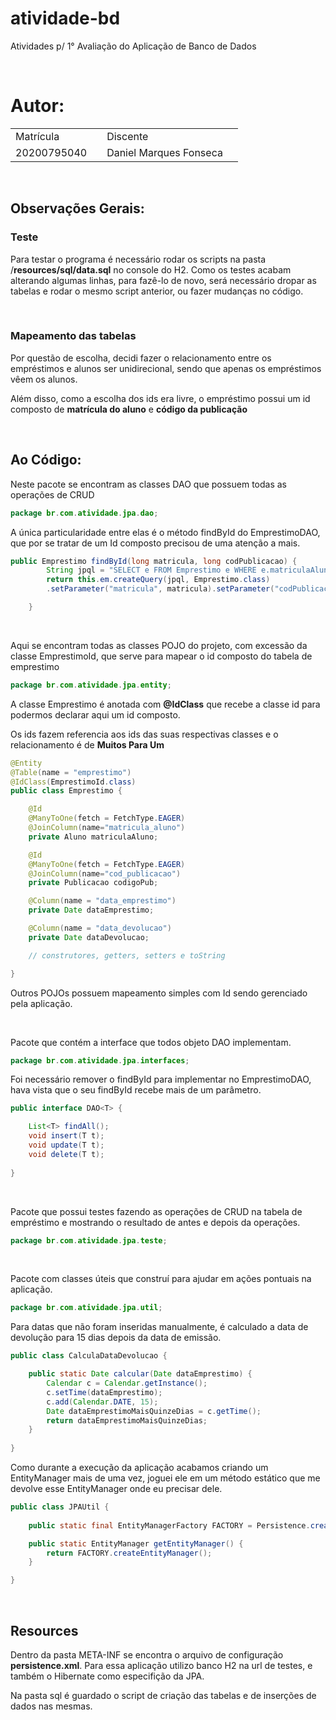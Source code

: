 # atividade-bd
Atividades p/ 1° Avaliação do Aplicação de Banco de Dados

<br>

# Autor:
<table>
    <tr>
        <td>Matrícula<td>
        <td>Discente<td>
    </tr>
    <tr>
        <td>20200795040<td>
        <td>Daniel Marques Fonseca<td>
    </tr> 
</table>

<br>

## Observações Gerais:
### Teste
<p>Para testar o programa é necessário rodar os scripts na pasta /<strong>resources/sql/data.sql</strong> no console do H2. Como os testes acabam alterando algumas linhas, para fazê-lo de novo, será necessário dropar as tabelas e rodar o mesmo script anterior, ou fazer mudanças no código.</p>

<br>

### Mapeamento das tabelas
<p>Por questão de escolha, decidi fazer o relacionamento entre os empréstimos e alunos ser unidirecional, sendo que apenas os empréstimos vêem os alunos.</p>

<p>Além disso, como a escolha dos ids era livre, o empréstimo possui um id composto de <strong>matrícula do aluno</strong> e <strong>código da publicação</strong></p>

<br>

## Ao Código:

<p>Neste pacote se encontram as classes DAO que possuem todas as operações de CRUD</p>

```java
package br.com.atividade.jpa.dao;
```

<p>A única particularidade entre elas é o método findById do EmprestimoDAO, que por se tratar de um Id composto precisou de uma atenção a mais.</p>

```java
public Emprestimo findById(long matricula, long codPublicacao) {
        String jpql = "SELECT e FROM Emprestimo e WHERE e.matriculaAluno.matriculaAluno = :matricula AND e.codigoPub.codigoPub = :codPublicacao";
        return this.em.createQuery(jpql, Emprestimo.class)
        .setParameter("matricula", matricula).setParameter("codPublicacao", codPublicacao).getSingleResult();

    }
```

<br>

<p>Aqui se encontram todas as classes POJO do projeto, com excessão da classe EmprestimoId, que serve para mapear o id composto do tabela de emprestimo</p>

```java
package br.com.atividade.jpa.entity;
```

<p>A classe Emprestimo é anotada com <strong>@IdClass</strong> que recebe a classe id para podermos declarar aqui um id composto.</p>

<p>Os ids fazem referencia aos ids das suas respectivas classes e o relacionamento é de <strong>Muitos Para Um</strong></p>

```java
@Entity
@Table(name = "emprestimo")
@IdClass(EmprestimoId.class)
public class Emprestimo {

    @Id
    @ManyToOne(fetch = FetchType.EAGER)
    @JoinColumn(name="matricula_aluno")
    private Aluno matriculaAluno;

    @Id
    @ManyToOne(fetch = FetchType.EAGER)
    @JoinColumn(name="cod_publicacao")
    private Publicacao codigoPub;

    @Column(name = "data_emprestimo")
    private Date dataEmprestimo;

    @Column(name = "data_devolucao")
    private Date dataDevolucao;

    // construtores, getters, setters e toString

}
```

<p>Outros POJOs possuem mapeamento simples com Id sendo gerenciado pela aplicação.</p>

<br>

<p>Pacote que contém a interface que todos objeto DAO implementam.</p>

```java
package br.com.atividade.jpa.interfaces;
```

<p>Foi necessário remover o findById para implementar no EmprestimoDAO, hava vista que o seu findById recebe mais de um parâmetro.</p>

```java
public interface DAO<T> {

	List<T> findAll();
	void insert(T t);
	void update(T t);
	void delete(T t);
	
}
```

<br>

<p>Pacote que possui testes fazendo as operações de CRUD na tabela de empréstimo e mostrando o resultado de antes e depois da operações.</p>

```java
package br.com.atividade.jpa.teste;
```

<br>

<p>Pacote com classes úteis que construí para ajudar em ações pontuais na aplicação.</p>

```java
package br.com.atividade.jpa.util;
```

<p>Para datas que não foram inseridas manualmente, é calculado a data de devolução para 15 dias depois da data de emissão.</p>

```java
public class CalculaDataDevolucao {

    public static Date calcular(Date dataEmprestimo) {
        Calendar c = Calendar.getInstance();
        c.setTime(dataEmprestimo);
        c.add(Calendar.DATE, 15);
        Date dataEmprestimoMaisQuinzeDias = c.getTime();
        return dataEmprestimoMaisQuinzeDias;
    }
    
}
```

<p>Como durante a execução da aplicação acabamos criando um EntityManager mais de uma vez, joguei ele em um método estático que me devolve esse EntityManager onde eu precisar dele.</p>

```java
public class JPAUtil {
    
    public static final EntityManagerFactory FACTORY = Persistence.createEntityManagerFactory("atividade-jpa-bd");

    public static EntityManager getEntityManager() {
        return FACTORY.createEntityManager();
    }

}
```

<br>

## Resources

<p>Dentro da pasta META-INF se encontra o arquivo de configuração <strong>persistence.xml</strong>. Para essa aplicação utilizo banco H2 na url de testes, e também o Hibernate como especifição da JPA.</p>

<p>Na pasta sql é guardado o script de criação das tabelas e de inserções de dados nas mesmas.</p>
